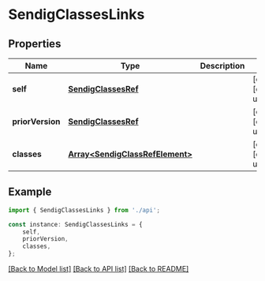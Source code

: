 # SendigClassesLinks


## Properties

Name | Type | Description | Notes
------------ | ------------- | ------------- | -------------
**self** | [**SendigClassesRef**](SendigClassesRef.md) |  | [optional] [default to undefined]
**priorVersion** | [**SendigClassesRef**](SendigClassesRef.md) |  | [optional] [default to undefined]
**classes** | [**Array&lt;SendigClassRefElement&gt;**](SendigClassRefElement.md) |  | [optional] [default to undefined]

## Example

```typescript
import { SendigClassesLinks } from './api';

const instance: SendigClassesLinks = {
    self,
    priorVersion,
    classes,
};
```

[[Back to Model list]](../README.md#documentation-for-models) [[Back to API list]](../README.md#documentation-for-api-endpoints) [[Back to README]](../README.md)
